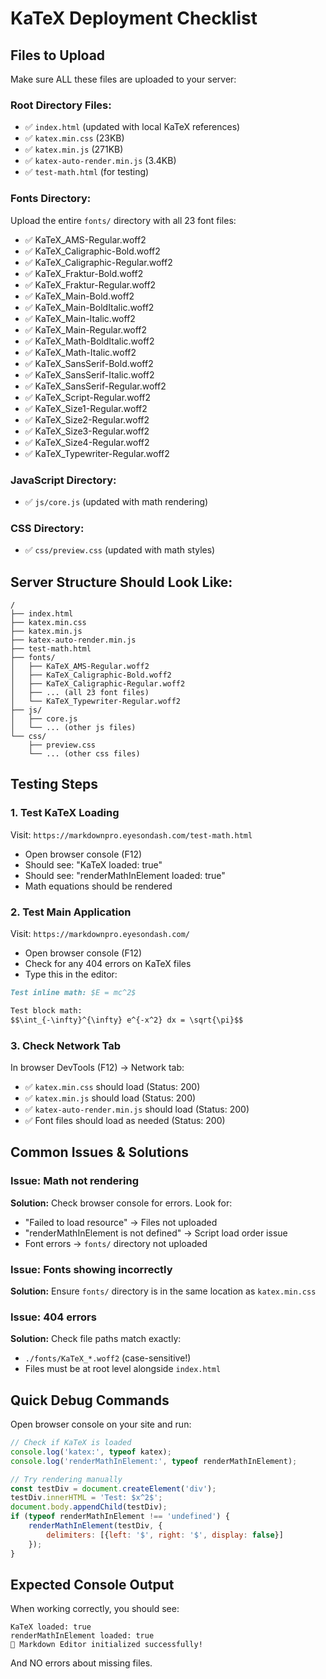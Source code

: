 # KaTeX Deployment Checklist

## Files to Upload

Make sure ALL these files are uploaded to your server:

### Root Directory Files:
- ✅ `index.html` (updated with local KaTeX references)
- ✅ `katex.min.css` (23KB)
- ✅ `katex.min.js` (271KB)
- ✅ `katex-auto-render.min.js` (3.4KB)
- ✅ `test-math.html` (for testing)

### Fonts Directory:
Upload the entire `fonts/` directory with all 23 font files:
- ✅ KaTeX_AMS-Regular.woff2
- ✅ KaTeX_Caligraphic-Bold.woff2
- ✅ KaTeX_Caligraphic-Regular.woff2
- ✅ KaTeX_Fraktur-Bold.woff2
- ✅ KaTeX_Fraktur-Regular.woff2
- ✅ KaTeX_Main-Bold.woff2
- ✅ KaTeX_Main-BoldItalic.woff2
- ✅ KaTeX_Main-Italic.woff2
- ✅ KaTeX_Main-Regular.woff2
- ✅ KaTeX_Math-BoldItalic.woff2
- ✅ KaTeX_Math-Italic.woff2
- ✅ KaTeX_SansSerif-Bold.woff2
- ✅ KaTeX_SansSerif-Italic.woff2
- ✅ KaTeX_SansSerif-Regular.woff2
- ✅ KaTeX_Script-Regular.woff2
- ✅ KaTeX_Size1-Regular.woff2
- ✅ KaTeX_Size2-Regular.woff2
- ✅ KaTeX_Size3-Regular.woff2
- ✅ KaTeX_Size4-Regular.woff2
- ✅ KaTeX_Typewriter-Regular.woff2

### JavaScript Directory:
- ✅ `js/core.js` (updated with math rendering)

### CSS Directory:
- ✅ `css/preview.css` (updated with math styles)

## Server Structure Should Look Like:

```
/
├── index.html
├── katex.min.css
├── katex.min.js
├── katex-auto-render.min.js
├── test-math.html
├── fonts/
│   ├── KaTeX_AMS-Regular.woff2
│   ├── KaTeX_Caligraphic-Bold.woff2
│   ├── KaTeX_Caligraphic-Regular.woff2
│   ├── ... (all 23 font files)
│   └── KaTeX_Typewriter-Regular.woff2
├── js/
│   ├── core.js
│   └── ... (other js files)
└── css/
    ├── preview.css
    └── ... (other css files)
```

## Testing Steps

### 1. Test KaTeX Loading
Visit: `https://markdownpro.eyesondash.com/test-math.html`
- Open browser console (F12)
- Should see: "KaTeX loaded: true"
- Should see: "renderMathInElement loaded: true"
- Math equations should be rendered

### 2. Test Main Application
Visit: `https://markdownpro.eyesondash.com/`
- Open browser console (F12)
- Check for any 404 errors on KaTeX files
- Type this in the editor:

```markdown
Test inline math: $E = mc^2$

Test block math:
$$\int_{-\infty}^{\infty} e^{-x^2} dx = \sqrt{\pi}$$
```

### 3. Check Network Tab
In browser DevTools (F12) → Network tab:
- ✅ `katex.min.css` should load (Status: 200)
- ✅ `katex.min.js` should load (Status: 200)
- ✅ `katex-auto-render.min.js` should load (Status: 200)
- ✅ Font files should load as needed (Status: 200)

## Common Issues & Solutions

### Issue: Math not rendering
**Solution:** Check browser console for errors. Look for:
- "Failed to load resource" → Files not uploaded
- "renderMathInElement is not defined" → Script load order issue
- Font errors → `fonts/` directory not uploaded

### Issue: Fonts showing incorrectly
**Solution:** Ensure `fonts/` directory is in the same location as `katex.min.css`

### Issue: 404 errors
**Solution:** Check file paths match exactly:
- `./fonts/KaTeX_*.woff2` (case-sensitive!)
- Files must be at root level alongside `index.html`

## Quick Debug Commands

Open browser console on your site and run:
```javascript
// Check if KaTeX is loaded
console.log('katex:', typeof katex);
console.log('renderMathInElement:', typeof renderMathInElement);

// Try rendering manually
const testDiv = document.createElement('div');
testDiv.innerHTML = 'Test: $x^2$';
document.body.appendChild(testDiv);
if (typeof renderMathInElement !== 'undefined') {
    renderMathInElement(testDiv, {
        delimiters: [{left: '$', right: '$', display: false}]
    });
}
```

## Expected Console Output
When working correctly, you should see:
```
KaTeX loaded: true
renderMathInElement loaded: true
🚀 Markdown Editor initialized successfully!
```

And NO errors about missing files.

